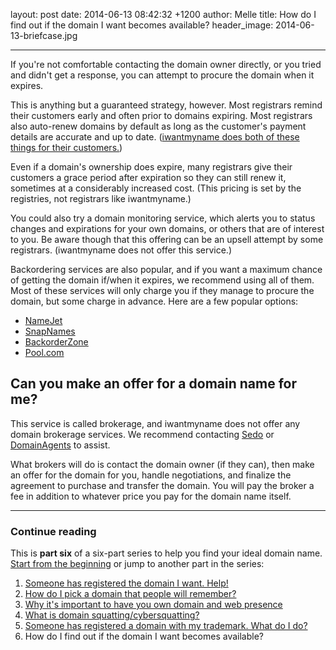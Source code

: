 layout: post
date: 2014-06-13 08:42:32 +1200
author: Melle
title: How do I find out if the domain I want becomes available?
header_image: 2014-06-13-briefcase.jpg

----

<!-- excerpt -->

If you're not comfortable contacting the domain owner directly, or you tried and didn't get a response, you can attempt to procure the domain when it expires. 

This is anything but a guaranteed strategy, however. Most registrars remind their customers early and often prior to domains expiring. Most registrars also auto-renew domains by default as long as the customer's payment details are accurate and up to date. ([iwantmyname does both of these things for their customers.](http://help.iwantmyname.com/customer/portal/articles/184422))

Even if a domain's ownership does expire, many registrars give their customers a grace period after expiration so they can still renew it, sometimes at a considerably increased cost. (This pricing is set by the registries, not registrars like iwantmyname.)

<!-- /excerpt -->

You could also try a domain monitoring service, which alerts you to status changes and expirations for your own domains, or others that are of interest to you. Be aware though that this offering can be an upsell attempt by some registrars. (iwantmyname does not offer this service.)

Backordering services are also popular, and if you want a maximum chance of getting the domain if/when it expires, we recommend using all of them. Most of these services will only charge you if they manage to procure the domain, but some charge in advance. Here are a few popular options:

* [NameJet](http://namejet.com)
* [SnapNames](http://snapnames.com)
* [BackorderZone](http://backorderzone.com)
* [Pool.com](http://pool.com)


## Can you make an offer for a domain name for me?

This service is called brokerage, and iwantmyname does not offer any domain brokerage services. We recommend contacting [Sedo](http://www.sedo.com/us/buy-domains/domain-brokerage/) or [DomainAgents](https://domainagents.com/) to assist. 

What brokers will do is contact the domain owner (if they can), then make an offer for the domain for you, handle negotiations, and finalize the agreement to purchase and transfer the domain. You will pay the broker a fee in addition to whatever price you pay for the domain name itself.


***

### Continue reading

This is **part six** of a six-part series to help you find your ideal domain name. [Start from the beginning](https://iwantmyname.com/blog/2014/06/domain-already-registered-pt1.html) or jump to another part in the series:

1. [Someone has registered the domain I want. Help!](https://iwantmyname.com/blog/2014/06/domain-already-registered-pt1.html)
2. [How do I pick a domain that people will remember?](https://iwantmyname.com/blog/2014/06/domain-already-registered-pt2.html)
3. [Why it's important to have you own domain and web presence](https://iwantmyname.com/blog/2014/06/domain-already-registered-pt3.html)
4. [What is domain squatting/cybersquatting?](https://iwantmyname.com/blog/2014/06/domain-already-registered-pt4.html)
5. [Someone has registered a domain with my trademark. What do I do?](https://iwantmyname.com/blog/2014/06/domain-already-registered-pt5.html)
6. How do I find out if the domain I want becomes available?
